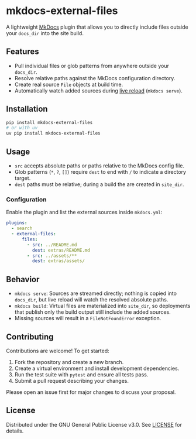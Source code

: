 # mkdocs-external-files

A lightweight [MkDocs](https://www.mkdocs.org/) plugin that allows you to directly include files outside your `docs_dir` into the site build.

## Features

- Pull individual files or glob patterns from anywhere outside your `docs_dir`.
- Resolve relative paths against the MkDocs configuration directory.
- Create real source `File` objects at build time.
- Automatically watch added sources during [live reload](https://www.mkdocs.org/user-guide/configuration/#live-reloading) (`mkdocs serve`).

## Installation

```bash
pip install mkdocs-external-files
# or with uv
uv pip install mkdocs-external-files
```

## Usage

- `src` accepts absolute paths or paths relative to the MkDocs config file.
- Glob patterns (`*`, `?`, `[]`) require `dest` to end with `/` to indicate a directory target.
- `dest` paths must be relative; during a build the are created in `site_dir`.

### Configuration

Enable the plugin and list the external sources inside `mkdocs.yml`:

```yaml
plugins:
  - search
  - external-files:
      files:
        - src: ../README.md
          dest: extras/README.md
        - src: ../assets/**
          dest: extras/assets/
```

## Behavior

- `mkdocs serve`: Sources are streamed directly; nothing is copied into `docs_dir`, but live reload will watch the resolved absolute paths.
- `mkdocs build`: Virtual files are materialized into `site_dir`, so deployments that publish only the build output still include the added sources.
- Missing sources will result in a `FileNotFoundError` exception.

## Contributing

Contributions are welcome! To get started:

1. Fork the repository and create a new branch.
2. Create a virtual environment and install development dependencies.
3. Run the test suite with `pytest` and ensure all tests pass.
4. Submit a pull request describing your changes.

Please open an issue first for major changes to discuss your proposal.

## License

Distributed under the GNU General Public License v3.0. See [LICENSE](LICENSE) for details.
